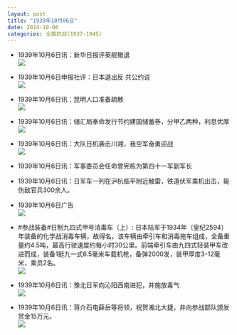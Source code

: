 ```yaml
---
layout: post
title: "1939年10月06日"
date: 2014-10-06
categories: 全面抗战(1937-1945)
---
```


<meta name="referrer" content="no-referrer" />

- 1939年10月6日讯：新华日报评英舰撤退 <br/><img src="https://ww1.sinaimg.cn/large/aca367d8jw1el1u1cttdij20au0fm78z.jpg" />

- 1939年10月6日申报社评：日本退出反 共公约说 <br/><img src="https://ww3.sinaimg.cn/large/aca367d8jw1el1sbaweyvj20uw1481kx.jpg" />

- 1939年10月6日讯：昆明人口准备疏散 <br/><img src="https://ww1.sinaimg.cn/large/aca367d8jw1el1ql1hk0pj205306uwes.jpg" />

- 1939年10月6日讯：储汇局奉命发行节约建国储蓄券，分甲乙两种，利息优厚 <br/><img src="https://ww4.sinaimg.cn/large/aca367d8jw1el1ougruxvj20f10e5dj5.jpg" />

- 1939年10月6日讯：大队日机袭击川湘，我空军奋勇迎战 <br/><img src="https://ww2.sinaimg.cn/large/aca367d8jw1el1g6cw21mj20fc0bigo6.jpg" />

- 1939年10月6日讯：军事委员会任命曾宪栋为第四十一军副军长 

- 1939年10月6日讯：日军车一列在沪杭临平附近触雷，铁道伏军乘机出击，毙伤敌官兵300余人。 

- 1939年10月6日广告 <br/><img src="https://ww1.sinaimg.cn/large/aca367d8jw1el198f2g0sj20kz0ho795.jpg" />

- #参战装备#日制九四式甲号消毒车（上）: 日本陆军于1934年（皇纪2594）年装备的化学战消毒车辆，故得名。该车辆由牵引车和消毒拖车组成，全备重量约4.5吨，最高行驶速度约每小时30公里。前端牵引车由九四式轻装甲车改进而成，装备1挺九一式6.5毫米车载机枪，备弹2000发，装甲厚度3-12毫米，乘员2名。 <br/><img src="https://ww1.sinaimg.cn/large/aca367d8jw1el17ic1eyij20i105jjs3.jpg" />

- 1939年10月6日讯：豫北日军向沁阳西南进犯，并施放毒气 <br/><img src="https://ww1.sinaimg.cn/large/aca367d8jw1el1411f9iaj20df0cpmyw.jpg" />

- 1939年10月6日讯：蒋介石电薛岳等将领，祝贺湘北大捷，并向参战部队颁发赏金15万元。 <br/><img src="https://ww2.sinaimg.cn/large/aca367d8jw1el12arzqycj20ci09h758.jpg" />


